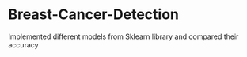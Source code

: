 # Breast-Cancer-Detection
Implemented different models from Sklearn library and compared their accuracy
